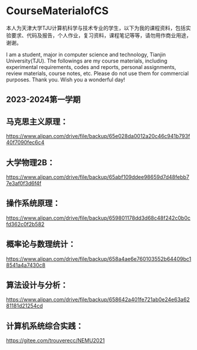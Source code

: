 # CourseMaterialofCS

本人为天津大学TJU计算机科学与技术专业的学生，以下为我的课程资料，包括实验要求、代码及报告，个人作业，复习资料，课程笔记等等，请勿用作商业用途，谢谢。

I am a student, major in computer science and technology, Tianjin University(TJU). The followings are my course materials, including experimental requirements, codes and reports, personal assignments, review materials, course notes, etc. Please do not use them for commercial purposes. Thank you. Wish you a wonderful day!

## 2023-2024第一学期

## 马克思主义原理：
https://www.alipan.com/drive/file/backup/65e028da0012a20c46c941b793f40f7090fec6c4

## 大学物理2B：
https://www.alipan.com/drive/file/backup/65abf109ddee98659d7d48febb77e3af0f3d6f4f

## 操作系统原理：
https://www.alipan.com/drive/file/backup/659801178dd3d68c48f242c0b0cfd362c0f2b582

## 概率论与数理统计：
https://www.alipan.com/drive/file/backup/658a4ae6e760103552b64409bc18541a4a7430c8

## 算法设计与分析：
https://www.alipan.com/drive/file/backup/658642a401fe721ab0e24e63a6281181d21254cd

## 计算机系统综合实践：
https://gitee.com/trouverecc/NEMU2021
